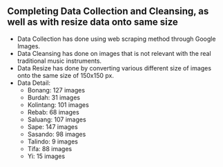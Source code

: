 ## Completing Data Collection and Cleansing, as well as with resize data onto same size

- Data Collection has done using web scraping method through Google Images.
- Data Cleansing has done on images that is not relevant with the real traditional music instruments.
- Data Resize has done by converting various different size of images onto the same size of 150x150 px.
- Data Detail:
  - Bonang: 127 images
  - Burdah: 31 images
  - Kolintang: 101 images
  - Rebab: 68 images
  - Saluang: 107 images
  - Sape: 147 images
  - Sasando: 98 images
  - Talindo: 9 images
  - Tifa: 88 images
  - Yi: 15 images